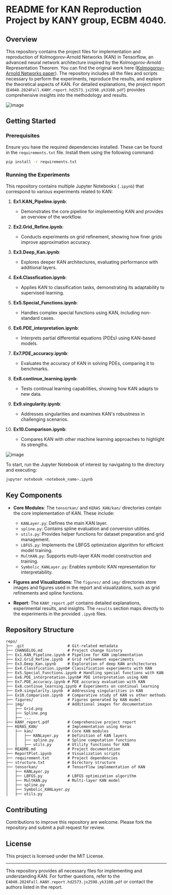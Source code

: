 # README for KAN Reproduction Project by KANY group, ECBM 4040.

## Overview
This repository contains the project files for implementation and reproduction of Kolmogorov-Arnold Networks (KAN) in Tensorflow, an advanced neural network architecture inspired by the Kolmogorov-Arnold Representation Theorem. You can find the original work here ([Kolmogorov–Arnold Networks paper](https://arxiv.org/abs/2404.19756)). The repository includes all the files and scripts necessary to perform the experiments, reproduce the results, and explore the theoretical aspects of KAN. For detailed explanations, the project report (`E4040.2024Fall.KANY.report.hd2573.jx2598.yk3108.pdf`) provides comprehensive insights into the methodology and results.

![image](https://github.com/user-attachments/assets/b0e996da-894c-483d-a8cc-112cdc4fb079)

## Getting Started

### Prerequisites
Ensure you have the required dependencies installed. These can be found in the `requirements.txt` file. Install them using the following command:
```bash
pip install -r requirements.txt
```

### Running the Experiments
This repository contains multiple Jupyter Notebooks (`.ipynb`) that correspond to various experiments related to KAN:

1. **Ex1.KAN_Pipeline.ipynb**:
   - Demonstrates the core pipeline for implementing KAN and provides an overview of the workflow.

2. **Ex2.Grid_Refine.ipynb**:
   - Conducts experiments on grid refinement, showing how finer grids improve approximation accuracy.

3. **Ex3.Deep_Kan.ipynb**:
   - Explores deeper KAN architectures, evaluating performance with additional layers.

4. **Ex4.Classfication.ipynb**:
   - Applies KAN to classification tasks, demonstrating its adaptability to supervised learning.

5. **Ex5.Special_Functions.ipynb**:
   - Handles complex special functions using KAN, including non-standard cases.

6. **Ex6.PDE_interpretation.ipynb**:
   - Interprets partial differential equations (PDEs) using KAN-based models.

7. **Ex7.PDE_accuracy.ipynb**:
   - Evaluates the accuracy of KAN in solving PDEs, comparing it to benchmarks.

8. **Ex8.continue_learning.ipynb**:
   - Tests continual learning capabilities, showing how KAN adapts to new data.

9. **Ex9.singularity.ipynb**:
   - Addresses singularities and examines KAN's robustness in challenging scenarios.

10. **Ex10.Comparison.ipynb**:
    - Compares KAN with other machine learning approaches to highlight its strengths.

![image](https://github.com/user-attachments/assets/ef5014ec-484f-408c-8ced-00ffff714d0b)

To start, run the Jupyter Notebook of interest by navigating to the directory and executing:
```bash
jupyter notebook <notebook_name>.ipynb
```

## Key Components

- **Core Modules**: The `tensorkan/` and `KERAS_KAN/kan/` directories contain the core implementation of KAN. These include:

  - `KANLayer.py`: Defines the main KAN layer.
  - `spline.py`: Contains spline evaluation and conversion utilities.
  - `utils.py`: Provides helper functions for dataset preparation and grid management.
  - `LBFGS.py`: Implements the LBFGS optimization algorithm for efficient model training.
  - `MultKAN.py`: Supports multi-layer KAN model construction and training.
  - `Symbolic_KANLayer.py`: Enables symbolic KAN representation for interpretability.

- **Figures and Visualizations**: The `figures/` and `img/` directories store images and figures used in the report and visualizations, such as grid refinements and spline functions.

- **Report**: The `KANY_report.pdf` contains detailed explanations, experimental results, and insights. The `results` section maps directly to the experiments in the provided `.ipynb` files.


## Repository Structure
```
repo/
├── .git                   # Git-related metadata
├── CHANGELOG.md           # Project change history
├── Ex1.KAN_Pipeline.ipynb # Pipeline for KAN implementation
├── Ex2.Grid_Refine.ipynb  # Grid refinement experiments
├── Ex3.Deep_Kan.ipynb     # Exploration of deep KAN architectures
├── Ex4.Classfication.ipynb# Classification experiments with KAN
├── Ex5.Special_Functions.ipynb # Handling special functions with KAN
├── Ex6.PDE_interpretation.ipynb# PDE interpretation using KAN
├── Ex7.PDE_accuracy.ipynb # PDE accuracy evaluation with KAN
├── Ex8.continue_learning.ipynb # Experiments on continual learning
├── Ex9.singularity.ipynb  # Addressing singularities in KAN
├── Ex10.Comparison.ipynb  # Comparative study of KAN vs other methods
├── figures/               # Figures generated by KAN model
├── img/                   # Additional images for documentation
│   ├── Grid.png
│   ├── Spline.png
│   ├── ...
├── KANY_report.pdf        # Comprehensive project report
├── KERAS_KAN/             # Implementation using Keras
│   ├── kan/               # Core KAN modules
│   │   ├── KANLayer.py    # Definition of KAN layers
│   │   ├── spline.py      # Spline computation functions
│   │   ├── utils.py       # Utility functions for KAN
├── README.md              # Project documentation
├── ReportPlot.ipynb       # Visualization scripts
├── requirement.txt        # Project dependencies
├── structure.txt          # Directory structure
├── tensorkan/             # TensorFlow implementation of KAN
│   ├── KANLayer.py
│   ├── LBFGS.py           # LBFGS optimization algorithm
│   ├── MultKAN.py         # Multi-layer KAN model
│   ├── spline.py
│   ├── Symbolic_KANLayer.py
│   ├── utils.py
```

## Contributing
Contributions to improve this repository are welcome. Please fork the repository and submit a pull request for review.


## License
This project is licensed under the MIT License. 

---

This repository provides all necessary files for implementing and understanding KAN. For further questions, refer to the `E4040.2024Fall.KANY.report.hd2573.jx2598.yk3108.pdf` or contact the authors listed in the report.

